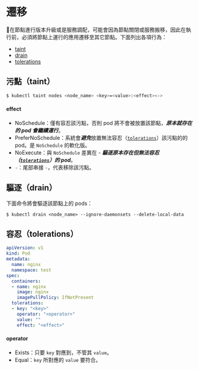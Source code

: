 # 遷移

在節點進行版本升級或是服務調配，可能會因為節點關閉或服務搬移，因此在執行前，必須將節點上運行的應用遷移至其它節點。下面列出各項行為：

- [taint](#污點taint)
- [drain](#驅逐drain)
- [tolerations](#容忍tolerations)

## 污點（taint）

```bash
$ kubectl taint nodes <node_name> <key>=<value>:<effect><->
```

#### effect

- NoSchedule：僅有容忍該污點，否則 pod 將不會被放置該節點，***原本就存在的 pod 會繼續運行***。
- PreferNoSchedule：系統會***避免***放置無法容忍（[`tolerations`](#容忍tolerations)）該污點的的 pod。是 `NoSchedule` 的軟化版。
- NoExecute：與 `NoSchedule` 差異在 - ***驅逐原本存在但無法容忍（[`tolerations`](#容忍tolerations)）的 pod***。
- `-`：尾部串接 `-`，代表移除該污點。

## 驅逐（drain）

下面命令將會驅逐該節點上的 pods：

```
$ kubectl drain <node_name> --ignore-daemonsets --delete-local-data
```

## 容忍（tolerations）

```yaml
apiVersion: v1
kind: Pod
metadata:
  name: nginx
  namespace: test
spec:
  containers:
  - name: nginx
    image: nginx
    imagePullPolicy: IfNotPresent
  tolerations:
  - key: "<key>"
    operator: "<operator>"
    value: ""
    effect: "<effect>"
```

#### operator

- Exists：只要 `key` 對應到，不管其 `value`。
- Equal：`key` 所對應的 `value`  要符合。
